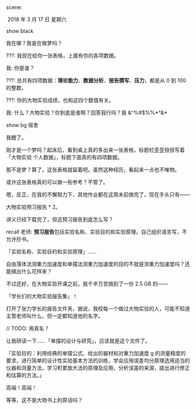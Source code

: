 scene:

​	2018 年 3 月 17 日 星期六

show black

我在哪？我是在做梦吗？

???: 我现在给你一张表格，上面有你的各项数据。

我: 你是谁？

???: 总共有四项数据：**理论能力**、**数据分析**、**报告撰写**、**压力**，都是从 0 到 100 的整数。

???: 你的大物实验成绩，也和这四个数值有关。

我: 什么？大物实验？你到底是谁啊？回答我行吗？我 &^%#$%%\*^&\*

show bg 宿舍

我醒了。

刚才是一个梦吗？起床后，看到桌上真的多出来一张表格，标题栏歪歪扭扭写着「大物实验 个人数据」，标题下面真的有四项数据。

那不是梦？算了，这张表格就留着吧。虽然这种经历，看起来一点也不唯物。

或许这张表格真的可以做一些参考？不管了。

嗯，反正，在我的不懈努力下，其他作业都在这周末前做完了，现在手头只有——

大物实验预习报告 * 2。

讲义已经下载完了，但这预习报告到底怎么写？

recall 老师: **预习报告**包括实验名称、实验目的和实验原理。自己组织语言写，不允许抄书。

「实验名称、实验目的和实验原理」……

自由落体法测重力加速度和单摆法测重力加速度的目的不就是测重力加速度吗？还能搞出什么花样来？

不过还好，在大物实验开课之前，我千辛万苦搞到了一份 2.5 GB 的——

「学长们的大物实验报告集」！

打开了张力学长的报告文件夹，据说，我校每一个做过大物实验的人，可能不知道主管老师叫什么，但一定都知道他的名字。

// TODO: 用真名？

让我研读一下……「单摆的设计与研究」，应该就是这个文件了。

「实验目的：利用经典的单摆公式、给出的器材和对重力加速度 g 的测量精度的要求，进行简单的设计性实验基本方法的训练，学会应用误差均分原理选用适当的仪器和测量方法，学习积累放大法的原理及应用，分析误差的来源，提出进行修正和估算的方法。」

高端！高端！

等等，这不是大物书上的原话吗？


